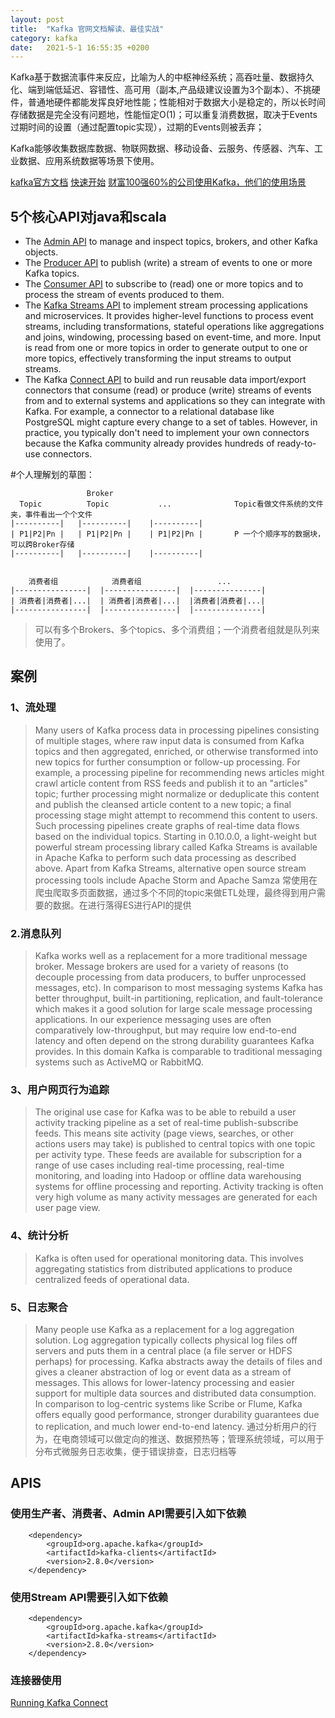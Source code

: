 ```yaml
---
layout: post
title:  "Kafka 官网文档解读、最佳实战"
category: kafka
date:   2021-5-1 16:55:35 +0200
---
```


Kafka基于数据流事件来反应，比喻为人的中枢神经系统；高吞吐量、数据持久化、端到端低延迟、容错性、高可用（副本,产品级建议设置为3个副本）、不挑硬件，普通地硬件都能发挥良好地性能；性能相对于数据大小是稳定的，所以长时间存储数据是完全没有问题地，性能恒定O(1)；可以重复消费数据，取决于Events过期时间的设置（通过配置topic实现），过期的Events则被丢弃；

Kafka能够收集数据库数据、物联网数据、移动设备、云服务、传感器、汽车、工业数据、应用系统数据等场景下使用。

[kafka官方文档](https://kafka.apache.org/documentation/)
[快速开始](https://kafka.apache.org/quickstart#quickstart_send)
[财富100强60%的公司使用Kafka，他们的使用场景](https://kafka.apache.org/powered-by)
## 5个核心API对java和scala
+ The [Admin API](https://kafka.apache.org/documentation.html#adminapi) to manage and inspect topics, brokers, and other Kafka objects.
+ The [Producer API](https://kafka.apache.org/documentation.html#producerapi) to publish (write) a stream of events to one or more Kafka topics.
+ The [Consumer API](https://kafka.apache.org/documentation.html#consumerapi) to subscribe to (read) one or more topics and to process the stream of events produced to them.
+ The [Kafka Streams API](https://kafka.apache.org/documentation/streams/) to implement stream processing applications and microservices. It provides higher-level functions to process event streams, including transformations, stateful operations like aggregations and joins, windowing, processing based on event-time, and more. Input is read from one or more topics in order to generate output to one or more topics, effectively transforming the input streams to output streams.
+ The Kafka [Connect API](https://kafka.apache.org/documentation.html#connect) to build and run reusable data import/export connectors that consume (read) or produce (write) streams of events from and to external systems and applications so they can integrate with Kafka. For example, a connector to a relational database like PostgreSQL might capture every change to a set of tables. However, in practice, you typically don't need to implement your own connectors because the Kafka community already provides hundreds of ready-to-use connectors.

#个人理解划的草图：
```
                 Broker
  Topic          Topic           ...              Topic看做文件系统的文件夹，事件看出一个个文件
|----------|   |----------|    |----------|
| P1|P2|Pn |   | P1|P2|Pn |    | P1|P2|Pn |       P 一个个顺序写的数据块，可以跨Broker存储
|----------|   |----------|    |----------|
                    
                   
    消费者组            消费者组                 ...
|----------------|  |----------------|  |---------------| 
| 消费者|消费者|...|  | 消费者|消费者|...|  |消费者|消费者|...|
|----------------|  |----------------|  |---------------|

```
> 可以有多个Brokers、多个topics、多个消费组；一个消费者组就是队列来使用了。

## 案例
### 1、流处理
> Many users of Kafka process data in processing pipelines consisting of multiple stages, where raw input data is consumed from Kafka topics and then aggregated, enriched, or otherwise transformed into new topics for further consumption or follow-up processing. For example, a processing pipeline for recommending news articles might crawl article content from RSS feeds and publish it to an "articles" topic; further processing might normalize or deduplicate this content and publish the cleansed article content to a new topic; a final processing stage might attempt to recommend this content to users. Such processing pipelines create graphs of real-time data flows based on the individual topics. Starting in 0.10.0.0, a light-weight but powerful stream processing library called Kafka Streams is available in Apache Kafka to perform such data processing as described above. Apart from Kafka Streams, alternative open source stream processing tools include Apache Storm and Apache Samza
常使用在爬虫爬取多页面数据，通过多个不同的topic来做ETL处理，最终得到用户需要的数据。在进行落得ES进行API的提供

### 2.消息队列
> Kafka works well as a replacement for a more traditional message broker. Message brokers are used for a variety of reasons (to decouple processing from data producers, to buffer unprocessed messages, etc). In comparison to most messaging systems Kafka has better throughput, built-in partitioning, replication, and fault-tolerance which makes it a good solution for large scale message processing applications.
> In our experience messaging uses are often comparatively low-throughput, but may require low end-to-end latency and often depend on the strong durability guarantees Kafka provides.
> In this domain Kafka is comparable to traditional messaging systems such as ActiveMQ or RabbitMQ.

### 3、用户网页行为追踪
> The original use case for Kafka was to be able to rebuild a user activity tracking pipeline as a set of real-time publish-subscribe feeds. This means site activity (page views, searches, or other actions users may take) is published to central topics with one topic per activity type. These feeds are available for subscription for a range of use cases including real-time processing, real-time monitoring, and loading into Hadoop or offline data warehousing systems for offline processing and reporting.
> Activity tracking is often very high volume as many activity messages are generated for each user page view.

### 4、统计分析
> Kafka is often used for operational monitoring data. This involves aggregating statistics from distributed applications to produce centralized feeds of operational data.

### 5、日志聚合
> Many people use Kafka as a replacement for a log aggregation solution. Log aggregation typically collects physical log files off servers and puts them in a central place (a file server or HDFS perhaps) for processing. Kafka abstracts away the details of files and gives a cleaner abstraction of log or event data as a stream of messages. This allows for lower-latency processing and easier support for multiple data sources and distributed data consumption. In comparison to log-centric systems like Scribe or Flume, Kafka offers equally good performance, stronger durability guarantees due to replication, and much lower end-to-end latency.
通过分析用户的行为，在电商领域可以做定向的推送、数据预热等；管理系统领域，可以用于分布式微服务日志收集，便于错误排查，日志归档等

## APIS
### 使用生产者、消费者、Admin API需要引入如下依赖
```
    <dependency>
        <groupId>org.apache.kafka</groupId>
        <artifactId>kafka-clients</artifactId>
        <version>2.8.0</version>
	</dependency>
```
### 使用Stream API需要引入如下依赖
```
    <dependency>
        <groupId>org.apache.kafka</groupId>
        <artifactId>kafka-streams</artifactId>
        <version>2.8.0</version>
    </dependency>
```
### 连接器使用
[Running Kafka Connect](https://kafka.apache.org/documentation.html#connect)

